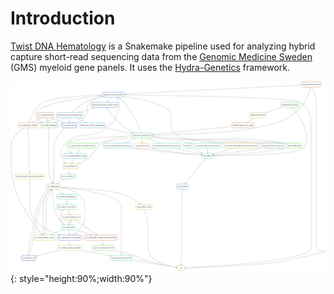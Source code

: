 # Introduction

[Twist DNA Hematology](https://github.com/genomic-medicine-sweden/Twist_DNA_Hematology) is a Snakemake pipeline used for analyzing hybrid capture short-read sequencing data from the [Genomic Medicine Sweden](https://genomicmedicine.se/en/)  (GMS) myeloid gene panels. It uses the [Hydra-Genetics](https://github.com/hydra-genetics) framework.

![rule graph](images/rulegraph.png){: style="height:90%;width:90%"} 